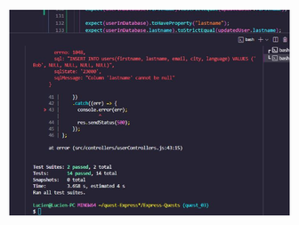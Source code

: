<!-- ![Texte alternatif](./assets/exp02.JPG)
![Texte alternatif](./assets/exp02bis.JPG) -->
<!-- ![Texte alternatif](./assets/test_02bis.JPG) -->
<!-- ![Texte alternatif](./assets/exp03bis.JPG)
![Texte alternatif](./assets/exp03bis2.JPG)
![Texte alternatif](./assets/exp03bis3.JPG) -->

![Texte alternatif](./assets/exp03final.JPG)
